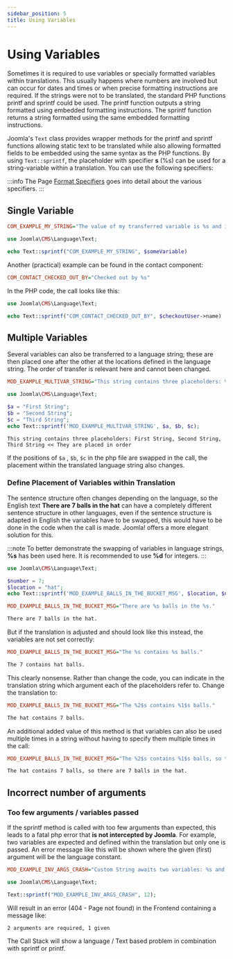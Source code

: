 ```yaml
---
sidebar_position: 5
title: Using Variables
---
```


Using Variables
===============

Sometimes it is required to use variables or specially formatted variables within translations. This usually happens
where numbers are involved but can occur for dates and times or when precise formatting instructions are required.
If the strings were not to be translated, the standard PHP functions printf and sprintf could be used. The printf
function outputs a string formatted using embedded formatting instructions. The sprintf function returns a string
formatted using the same embedded formatting instructions.

Joomla's `Text` class provides wrapper methods for the printf and sprintf functions allowing static text to be
translated while also allowing formatted fields to be embedded using the same syntax as the PHP functions.
By using `Text::sprintf`, the placeholder with specifier **s** (%s) can be used for a string-variable within a translation.
You can use the following specifiers:

:::info
The Page [Format Specifiers](./format-specifiers.md) goes into detail about the various specifiers.
:::

## Single Variable

```ini title="Language Strings containing Placeholder for variable"
COM_EXAMPLE_MY_STRING="The value of my transferred variable is %s and is included like this."
```

```php title="Calling the translation and transferring a variable"
use Joomla\CMS\Language\Text;

echo Text::sprintf("COM_EXAMPLE_MY_STRING", $someVariable)
```

Another (practical) example can be found in the contact component:

```ini title="COM_CONTACT Language File"
COM_CONTACT_CHECKED_OUT_BY="Checked out by %s"
```

In the PHP code, the call looks like this:

```php title="Calling the translation and transferring the user's name"
use Joomla\CMS\Language\Text;

echo Text::sprintf("COM_CONTACT_CHECKED_OUT_BY", $checkoutUser->name)
```

## Multiple Variables

Several variables can also be transferred to a language string; these are then placed one after the other at the
locations defined in the language string. The order of transfer is relevant here and cannot been changed.

```ini title="MOD_EXAMPLE Language File"
MOD_EXAMPLE_MULTIVAR_STRING="This string contains three placeholders: %s, %s, %s << They are placed in order"
```

```php title="mod_example Template File"
use Joomla\CMS\Language\Text;

$a = "First String";
$b = "Second String";
$c = "Third String";
echo Text::sprintf('MOD_EXAMPLE_MULTIVAR_STRING', $a, $b, $c);
```

```TXT title="Translated String"
This string contains three placeholders: First String, Second String, Third String << They are placed in order 
```

If the positions of `$a` , `$b`, `$c` in the php file are swapped in the call, the placement within the translated
language string also changes.

### Define Placement of Variables within Translation

The sentence structure often changes depending on the language, so the English text **There are 7 balls in the hat**
can have a completely different sentence structure in other languages, even if the sentence structure is adapted in
English the variables have to be swapped, this would have to be done in the code when the call is made.
Joomla! offers a more elegant solution for this.

:::note
To better demonstrate the swapping of variables in language strings, **%s** has been used here. It is recommended to
use **%d** for integers.
:::

```php title="mod_example template file"
use Joomla\CMS\Language\Text;

$number = 7;
$location = "hat";
echo Text::sprintf('MOD_EXAMPLE_BALLS_IN_THE_BUCKET_MSG', $location, $number);
```

```ini title="Translation using variables"
MOD_EXAMPLE_BALLS_IN_THE_BUCKET_MSG="There are %s balls in the %s."
```

```txt title="Translated String"
There are 7 balls in the hat.
```

But if the translation is adjusted and should look like this instead, the variables are not set correctly:

```ini title="New Translation string results in wrong placement of variables"
MOD_EXAMPLE_BALLS_IN_THE_BUCKET_MSG="The %s contains %s balls."
```

```txt title="Translated String with wrong placed variables"
The 7 contains hat balls.
```

This clearly nonsense. Rather than change the code, you can indicate in the translation string which argument each of
the placeholders refer to. Change the translation to:

```ini title="New Translation String using placement Indicators"
MOD_EXAMPLE_BALLS_IN_THE_BUCKET_MSG="The %2$s contains %1$s balls."
```

```txt title="Translated String with correct placed variables"
The hat contains 7 balls.
```

An additional added value of this method is that variables can also be used multiple times in a string without having
to specify them multiple times in the call:

```ini title="New Translation String using placement Indicators multiple times"
MOD_EXAMPLE_BALLS_IN_THE_BUCKET_MSG="The %2$s contains %1$s balls, so there are %1$s balls in the %2$s."
```

```txt title="Translated String using variables multiple times"
The hat contains 7 balls, so there are 7 balls in the hat.
```

## Incorrect number of arguments

### Too few arguments / variables passed

If the sprintf method is called with too few arguments than expected, this leads to a fatal php error 
that **is not intercepted by Joomla**. For example, two variables are expected and defined within the translation but 
only one is passed. An error message like this will be shown where the given (first) argument will be the language
constant.

```ini title="Defining language string that awaits two variables"
MOD_EXAMPLE_INV_ARGS_CRASH="Custom String awaits two variables: %s and %s."
```

```php title="Calling the method with only one variable"
use Joomla\CMS\Language\Text;

Text::sprintf("MOD_EXAMPLE_INV_ARGS_CRASH", 12);
```

Will result in an error (404 - Page not found) in the Frontend containing a message like:

```plaintext title="Error Message Example"
2 arguments are required, 1 given
```

The Call Stack will show a language / Text based problem in combination with sprintf or printf.